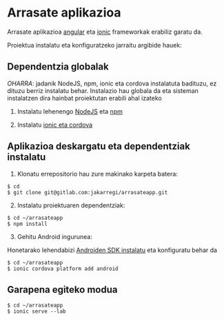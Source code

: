# Arrasate aplikazioa

Arrasate aplikazioa [angular](https://angular.io) eta [ionic](https://ionicframework.com/docs/) frameworkak
erabiliz garatu da.

Proiektua instalatu eta konfiguratzeko jarraitu argibide hauek:

## Dependentzia globalak

*OHARRA*: jadanik NodeJS, npm, ionic eta cordova instalatuta badituzu, ez dituzu berriz instalatu behar. Instalazio hau globala da eta sisteman instalatzen dira hainbat proiektutan erabili ahal izateko

1. Instalatu lehenengo [NodeJS](https://nodejs.org/en/download/) eta [npm](https://docs.npmjs.com/getting-started/installing-node)

2. Instalatu [ionic eta cordova](https://ionicframework.com/docs/intro/installation/)


## Aplikazioa deskargatu eta dependentziak instalatu

1. Klonatu errepositorio hau zure makinako karpeta batera:

 ```
 $ cd
 $ git clone git@gitlab.com:jakarregi/arrasateapp.git
 ```

2. Instalatu proiektuaren dependentziak:

 ```
 $ cd ~/arrasateapp
 $ npm install
 ```

3. Gehitu Android ingurunea:

Honetarako lehendabizi [Androiden SDK instalatu](https://cordova.apache.org/docs/en/latest/guide/platforms/android/index.html) eta konfiguratu behar da

```
$ cd ~/arrasateapp
$ ionic cordova platform add android
```

## Garapena egiteko modua

```
$ cd ~/arrasateapp
$ ionic serve --lab
```
